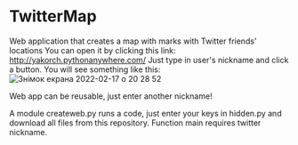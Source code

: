 # TwitterMap
Web application that creates a map with marks with Twitter friends' locations
You can open it by clicking this link: http://yakorch.pythonanywhere.com/
Just type in user's nickname and click a button.
You will see something like this: ![Знімок екрана 2022-02-17 о 20 28 52](https://user-images.githubusercontent.com/92575094/154546972-3d83a16f-ef9f-450a-a15f-8edb83e61d23.png)

Web app can be reusable, just enter another nickname!

A module createweb.py runs a code, just enter your keys in hidden.py and download all files from this repository.
Function main requires twitter nickname.
